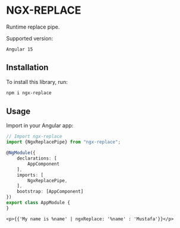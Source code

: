 # NGX-REPLACE
Runtime replace pipe.

Supported version:
```
Angular 15
```

## Installation

To install this library, run:

```bash
npm i ngx-replace
```

## Usage

Import in your Angular app:


```typescript
// Import ngx-replace
import {NgxReplacePipe} from "ngx-replace";

@NgModule({
    declarations: [
        AppComponent
    ],
    imports: [
        NgxReplacePipe,
    ],
    bootstrap: [AppComponent]
})
export class AppModule {
}

```
```angular2html
<p>{{'My name is %name' | ngxReplace: '%name' : 'Mustafa'}}</p>
```